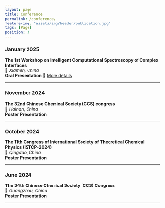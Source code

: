 ```yaml
---
layout: page
title: Conference
permalink: /conference/
feature-img: "assets/img/header/publication.jpg"
tags: [Page]
position: 3
---
```


### **January 2025**
**The 1st Workshop on Intelligent Computational Spectroscopy of Complex Interfaces**  
📍 *Xiamen, China*  
**Oral Presentation** 
🔗 [More details](https://www.bilibili.com/video/BV1VYwhezEEq/?spm_id_from=333.337.search-card.all.click&vd_source=904a7ceade5b681f595f7c87b6a276fb)

---

### **November 2024**
**The 32nd Chinese Chemical Society (CCS) congress**  
📍 *Hainan, China*  
**Poster Presentation** 

---

### **October 2024**
**The 11th Congress of International Society of Theoretical Chemical Physics (ISTCP-2024)**  
📍 *Qingdao, China*  
**Poster Presentation** 

---

### **June 2024**
**The 34th Chinese Chemical Society (CCS) Congress**  
📍 *Guangzhou, China*  
**Poster Presentation** 

---


